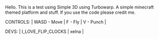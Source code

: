 Hello. This is a test using Simple 3D using Turbowarp. A simple minecraft themed platform and stuff.
If you use the code please credit me.

CONTROLS:
| WASD - Move |
F - Fly |
V - Punch |

DEVS:
| I_LOVE_FLIP_CLOCKS |
xelna |
